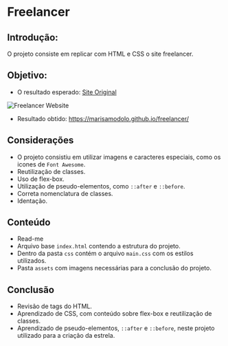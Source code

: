 # Freelancer

## Introdução:
O projeto consiste em replicar com HTML e CSS o site freelancer. 

## Objetivo:
* O resultado esperado:
[Site Original](https://blackrockdigital.github.io/startbootstrap-freelancer/)

![Freelancer Website](docs/fullpage.png)

* Resultado obtido: 
https://marisamodolo.github.io/freelancer/

## Considerações

* O projeto consistiu em utilizar imagens e caracteres especiais, como os icones de `Font Awesome`.
* Reutilização de classes.
* Uso de flex-box.
* Utilização de pseudo-elementos, como `::after` e `::before`.
* Correta nomenclatura de classes.
* Identação.

## Conteúdo

* Read-me
* Arquivo base `index.html` contendo a estrutura do projeto.
* Dentro da pasta `css` contém o arquivo `main.css` com os estilos utilizados.
* Pasta `assets` com imagens necessárias para a conclusão do projeto.

## Conclusão
* Revisão de tags do HTML.
* Aprendizado de CSS, com conteúdo sobre flex-box e reutilização de classes.
* Aprendizado de pseudo-elementos, `::after` e `::before`, neste projeto utilizado para a criação da estrela.
